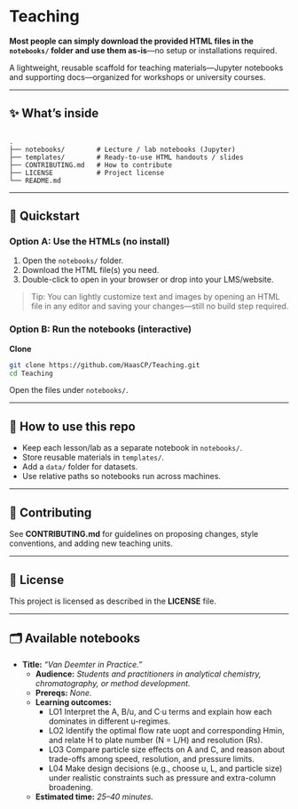 # Teaching

**Most people can simply download the provided HTML files in the `notebooks/` folder and use them as-is**—no setup or installations required.

A lightweight, reusable scaffold for teaching materials—Jupyter notebooks and supporting docs—organized for workshops or university courses.

---

## ✨ What’s inside

```

.
├── notebooks/        # Lecture / lab notebooks (Jupyter)
├── templates/        # Ready-to-use HTML handouts / slides
├── CONTRIBUTING.md   # How to contribute
├── LICENSE           # Project license
└── README.md

````

---

## 🚀 Quickstart

### Option A: Use the HTMLs (no install)
1. Open the `notebooks/` folder.
2. Download the HTML file(s) you need.
3. Double-click to open in your browser or drop into your LMS/website.

> Tip: You can lightly customize text and images by opening an HTML file in any editor and saving your changes—still no build step required.

### Option B: Run the notebooks (interactive)
**Clone**
   ```bash
   git clone https://github.com/HaasCP/Teaching.git
   cd Teaching
   ```

Open the files under `notebooks/`.

---

## 🧭 How to use this repo

* Keep each lesson/lab as a separate notebook in `notebooks/`.
* Store reusable materials in `templates/`.
* Add a `data/` folder for datasets.
* Use relative paths so notebooks run across machines.

---

## 🤝 Contributing

See **CONTRIBUTING.md** for guidelines on proposing changes, style conventions, and adding new teaching units.

---

## 📄 License

This project is licensed as described in the **LICENSE** file.

---

## 🗂️ Available notebooks

* **Title:** *“Van Deemter in Practice.”*
   * **Audience:** *Students and practitioners in analytical chemistry, chromatography, or method development.*
   * **Prereqs:** *None.*
   * **Learning outcomes:**
     * LO1 Interpret the A, B/u, and C·u terms and explain how each dominates in different u-regimes.
     * LO2 Identify the optimal flow rate uopt and corresponding Hmin, and relate H to plate number (N = L/H) and resolution (Rs).
     * LO3 Compare particle size effects on A and C, and reason about trade-offs among speed, resolution, and pressure limits.
     * L04 Make design decisions (e.g., choose u, L, and particle size) under realistic constraints such as pressure and extra-column broadening.
   * **Estimated time:** *25–40 minutes.*
